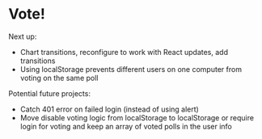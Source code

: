 # Vote!

Next up:

* Chart transitions, reconfigure to work with React updates, add transitions
* Using localStorage prevents different users on one computer from voting on the same poll

Potential future projects:

* Catch 401 error on failed login (instead of using alert)
* Move disable voting logic from localStorage to localStorage or require login for voting and keep an array of voted polls in the user info
